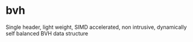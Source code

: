 # bvh
Single header, light weight, SIMD accelerated, non intrusive, dynamically self balanced BVH data structure 
